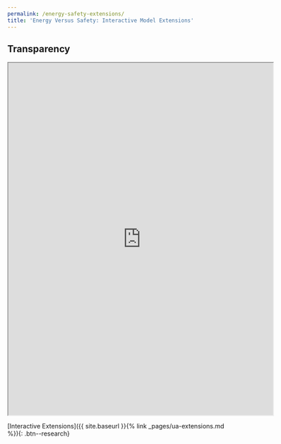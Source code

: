 ```yaml
---
permalink: /energy-safety-extensions/
title: 'Energy Versus Safety: Interactive Model Extensions'
---
```


## Transparency

<iframe src="https://www.wolframcloud.com/obj/47e23bad-7dd9-40fb-80c5-2627f50c5665?_embed=iframe" width="600" height="800"></iframe>

[Interactive Extensions]({{ site.baseurl }}{% link _pages/ua-extensions.md %}){: .btn--research}
